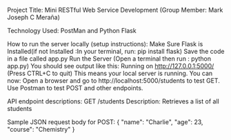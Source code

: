 Project Title: Mini RESTful Web Service Development (Group Member: Mark Joseph C Meraña)

Technology Used: PostMan and Python Flask

How to run the server locally (setup instructions):
Make Sure Flask is Installed(if not Installed :In your terminal, run: pip install flask)
Save the code in a file called app.py
Run the Server (Open a terminal then run : python app.py)
You should see output like this: Running on http://127.0.0.1:5000/ (Press CTRL+C to quit)
This means your local server is running. You can now:
Open a browser and go to http://localhost:5000/students to test GET.
Use Postman to test POST and other endpoints.

API endpoint descriptions:
GET /students
Description: Retrieves a list of all students

Sample JSON request body for POST:
{
  "name": "Charlie",
  "age": 23,
  "course": "Chemistry"
}
